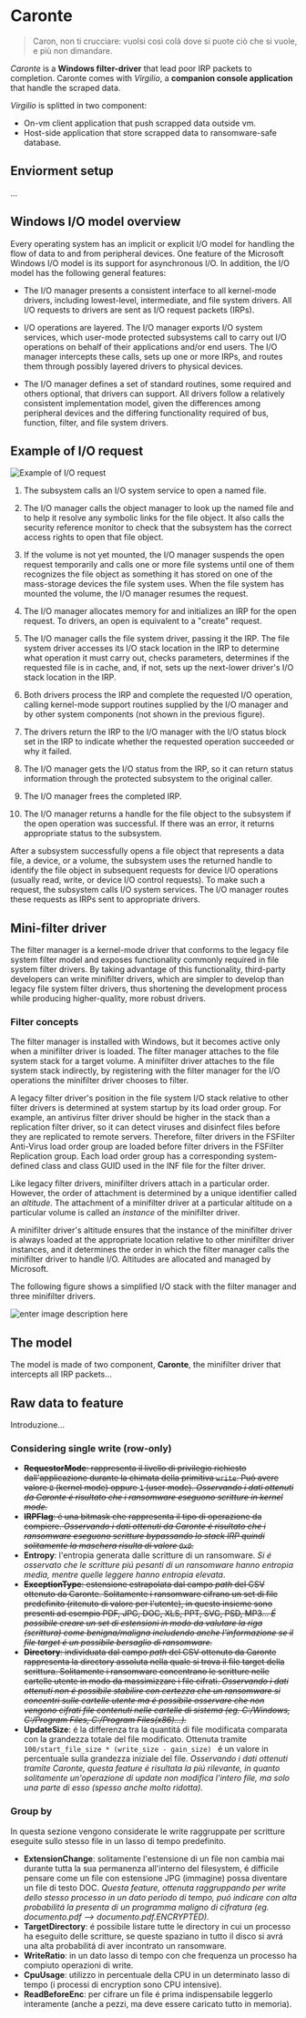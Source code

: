 
# Caronte

> Caron, non ti crucciare: vuolsi così colà dove si puote ciò che si vuole, e più non dimandare.

_Caronte_ is a **Windows filter-driver** that lead poor IRP packets to completion. Caronte comes with _Virgilio_, a  **companion console application** that handle the scraped data.

_Virgilio_ is splitted in two component: 

* On-vm client application that push scrapped data outside vm.
* Host-side application that store scrapped data to ransomware-safe database.

## Enviorment setup
...


## Windows I/O model overview 

Every operating system has an implicit or explicit I/O model for handling the flow of data to and from peripheral devices. One feature of the Microsoft Windows I/O model is its support for asynchronous I/O. In addition, the I/O model has the following general features:

-   The I/O manager presents a consistent interface to all kernel-mode drivers, including lowest-level, intermediate, and file system drivers. All I/O requests to drivers are sent as I/O request packets (IRPs).

-   I/O operations are layered. The I/O manager exports I/O system services, which user-mode protected subsystems call to carry out I/O operations on behalf of their applications and/or end users. The I/O manager intercepts these calls, sets up one or more IRPs, and routes them through possibly layered drivers to physical devices.

-   The I/O manager defines a set of standard routines, some required and others optional, that drivers can support. All drivers follow a relatively consistent implementation model, given the differences among peripheral devices and the differing functionality required of bus, function, filter, and file system drivers.

## Example of I/O request

![Example of I/O request](https://docs.microsoft.com/en-us/windows-hardware/drivers/kernel/images/2opendev.png)
1.  The subsystem calls an I/O system service to open a named file.

2.  The I/O manager calls the object manager to look up the named file and to help it resolve any symbolic links for the file object. It also calls the security reference monitor to check that the subsystem has the correct access rights to open that file object.

3.  If the volume is not yet mounted, the I/O manager suspends the open request temporarily and calls one or more file systems until one of them recognizes the file object as something it has stored on one of the mass-storage devices the file system uses. When the file system has mounted the volume, the I/O manager resumes the request.

4.  The I/O manager allocates memory for and initializes an IRP for the open request. To drivers, an open is equivalent to a "create" request.

5.  The I/O manager calls the file system driver, passing it the IRP. The file system driver accesses its I/O stack location in the IRP to determine what operation it must carry out, checks parameters, determines if the requested file is in cache, and, if not, sets up the next-lower driver's I/O stack location in the IRP.

6.  Both drivers process the IRP and complete the requested I/O operation, calling kernel-mode support routines supplied by the I/O manager and by other system components (not shown in the previous figure).

7.  The drivers return the IRP to the I/O manager with the I/O status block set in the IRP to indicate whether the requested operation succeeded or why it failed.

8.  The I/O manager gets the I/O status from the IRP, so it can return status information through the protected subsystem to the original caller.

9.  The I/O manager frees the completed IRP.

10.  The I/O manager returns a handle for the file object to the subsystem if the open operation was successful. If there was an error, it returns appropriate status to the subsystem.

After a subsystem successfully opens a file object that represents a data file, a device, or a volume, the subsystem uses the returned handle to identify the file object in subsequent requests for device I/O operations (usually read, write, or device I/O control requests). To make such a request, the subsystem calls I/O system services. The I/O manager routes these requests as IRPs sent to appropriate drivers.

## Mini-filter driver

The filter manager is a kernel-mode driver that conforms to the legacy file system filter model and exposes functionality commonly required in file system filter drivers. By taking advantage of this functionality, third-party developers can write minifilter drivers, which are simpler to develop than legacy file system filter drivers, thus shortening the development process while producing higher-quality, more robust drivers.

### Filter concepts
The filter manager is installed with Windows, but it becomes active only when a minifilter driver is loaded. The filter manager attaches to the file system stack for a target volume. A minifilter driver attaches to the file system stack indirectly, by registering with the filter manager for the I/O operations the minifilter driver chooses to filter.

A legacy filter driver's position in the file system I/O stack relative to other filter drivers is determined at system startup by its load order group. For example, an antivirus filter driver should be higher in the stack than a replication filter driver, so it can detect viruses and disinfect files before they are replicated to remote servers. Therefore, filter drivers in the FSFilter Anti-Virus load order group are loaded before filter drivers in the FSFilter Replication group. Each load order group has a corresponding system-defined class and class GUID used in the INF file for the filter driver.

Like legacy filter drivers, minifilter drivers attach in a particular order. However, the order of attachment is determined by a unique identifier called an _altitude_. The attachment of a minifilter driver at a particular altitude on a particular volume is called an _instance_ of the minifilter driver.

A minifilter driver's altitude ensures that the instance of the minifilter driver is always loaded at the appropriate location relative to other minifilter driver instances, and it determines the order in which the filter manager calls the minifilter driver to handle I/O. Altitudes are allocated and managed by Microsoft.

The following figure shows a simplified I/O stack with the filter manager and three minifilter drivers.

![enter image description here](https://docs.microsoft.com/en-us/windows-hardware/drivers/ifs/images/filter-manager-architecture-1.gif)

## The model

The model is made of two component, **Caronte**, the minifilter driver that intercepts all IRP packets...



## Raw data to feature

Introduzione...

### Considering single write (row-only)

- ~~**RequestorMode**: rappresenta il livello di privilegio richiesto dall'applicazione durante la chimata della primitiva `write`. Puó avere valore `0` (kernel mode) oppure `1` (user mode). _Osservando i dati ottenuti da Caronte é risultato che i ransomware eseguono scritture in kernel mode._~~
- ~~**IRPFlag**: é una bitmask che rappresenta il tipo di operazione da compiere. _Osservando i dati ottenuti da Caronte é risultato che i ransomware eseguono scritture bypassando lo stack IRP quindi solitamente la maschera risulta di valore `0x0`._~~  
- **Entropy**: l'entropia generata dalle scritture di un ransomware. _Si é osservato che le scritture piú pesanti di un ransomware hanno entropia media, mentre quelle leggere hanno entropia elevata_.
- ~~**ExceptionType**: estensione estrapolata dal campo _path_ del CSV ottenuto da Caronte. Solitamente i ransomware cifrano un set di file predefinito (ritenuto di valore per l'utente), in questo insieme sono presenti ad esempio PDF, JPG, DOC, XLS, PPT, SVG, PSD, MP3... _É possibile creare un set di estensioni in modo da valutare la riga (scrittura) come benigna/maligna includendo anche l'informazione se il file target é un possibile bersaglio di ransomware._~~
- ~~**Directory**: individuata dal campo _path_ del CSV ottenuto da Caronte rappresenta la directory assoluta nella quale si trova il file target della scrittura. Solitamente i ransomware concentrano le scritture nelle cartelle utente in modo da massimizzare i file cifrati. _Osservando i dati ottenuti non é possibile stabilire con certezza che un ransomware si concentri sulle cartelle utente ma é possibile osservare che non vengono cifrati file contenuti nelle cartelle di sistema (eg. C:/Windows, C:/Program Files, C:/Program Files(x86)...)._~~ 
- **UpdateSize**: é la differenza tra la quantitá di file modificata comparata con la grandezza totale del file modificato. Ottenuta tramite `100/start_file_size * (write_size - gain_size) `  é un valore in percentuale sulla grandezza iniziale del file. _Osservando i dati ottenuti tramite Caronte, questa feature é risultata la piú rilevante, in quanto solitamente un'operazione di update non modifica l'intero file, ma solo una parte di esso (spesso anche molto ridotta)._

### Group by

In questa sezione vengono considerate le write raggruppate per scritture eseguite sullo stesso file in un lasso di tempo predefinito.

* **ExtensionChange**: solitamente l'estensione di un file non cambia mai durante tutta la sua permanenza all'interno del filesystem, é difficile pensare come un file con estensione JPG (immagine) possa diventare un file di testo DOC. _Questa feature, ottenuta raggruppando per write dello stesso processo in un dato periodo di tempo, puó indicare con alta probabilitá la presenta di un programma maligno di cifratura (eg. documento.pdf --> documento.pdf.ENCRYPTED)._ 
* **TargetDirectory**: é possibile listare tutte le directory in cui un processo ha eseguito delle scritture, se queste spaziano in tutto il disco si avrá una alta probabilitá di aver incontrato un ransomware.
* **WriteRatio**: in un dato lasso di tempo con che frequenza un processo ha compiuto operazioni di write.
* **CpuUsage**: utilizzo in percentuale della CPU in un determinato lasso di tempo (i processi di encryption sono CPU intensive).
* **ReadBeforeEnc**: per cifrare un file é prima indispensabile leggerlo interamente (anche a pezzi, ma deve essere caricato tutto in memoria).